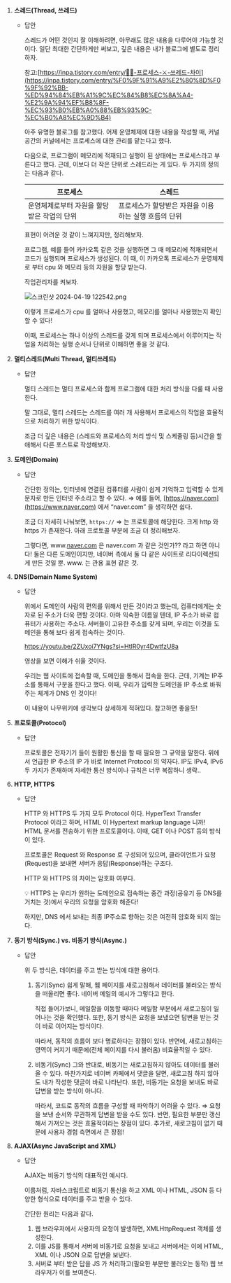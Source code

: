 1. **스레드(Thread, 쓰레드)**
    - 답안
        
        스레드가 어떤 것인지 잘 이해하려면, 아무래도 많은 내용을 다루어야 가능할 것이다.
        일단 최대한 간단하게만 써보고, 깊은 내용은 내가 블로그에 별도로 정리하자.
        
        참고:[https://inpa.tistory.com/entry/👩‍💻-프로세스-⚔️-쓰레드-차이](https://inpa.tistory.com/entry/%F0%9F%91%A9%E2%80%8D%F0%9F%92%BB-%ED%94%84%EB%A1%9C%EC%84%B8%EC%8A%A4-%E2%9A%94%EF%B8%8F-%EC%93%B0%EB%A0%88%EB%93%9C-%EC%B0%A8%EC%9D%B4)
        
        아주 유명한 블로그를 참고했다.
        어제 운영체제에 대한 내용을 작성할 때, 커널 공간의 커널에서는 프로세스에 대한 관리를 맡는다고 했다.
        
        다음으로, 프로그램이 메모리에 적재되고 실행이 된 상태에는 프로세스라고 부른다고 했다.
        근데, 이보다 더 작은 단위로 스레드라는 게 있다.
        두 가지의 정의는 다음과 같다.
        
        | 프로세스 | 스레드 |
        | --- | --- |
        | 운영체제로부터 자원을 할당받은 작업의 단위 | 프로세스가 할당받은 자원을 이용하는 실행 흐름의 단위 |
        
        표현이 어려운 것 같이 느껴지지만, 정리해보자.
        
        프로그램, 예를 들어 카카오톡 같은 것을 실행하면 그 때 메모리에 적재되면서 코드가 실행되며 프로세스가 생성된다.
        이 때, 이 카카오톡 프로세스가 운영체제로 부터 cpu 와 메모리 등의 자원을 할당 받는다.
        
        작업관리자를 켜보자.
        
        ![스크린샷 2024-04-19 122542.png](https://prod-files-secure.s3.us-west-2.amazonaws.com/83c75a39-3aba-4ba4-a792-7aefe4b07895/dc17c4f9-2605-4830-aaf1-247f828e29c1/%EC%8A%A4%ED%81%AC%EB%A6%B0%EC%83%B7_2024-04-19_122542.png)
        
        이렇게 프로세스가 cpu 를 얼마나 사용했고, 메모리를 얼마나 사용했는지 확인할 수 있다!
        
        이때, 프로세스는 하나 이상의 스레드를 갖게 되며 프로세스에서 이루어지는 작업을 처리하는 실행 순서나 단위로 이해하면 좋을 것 같다.
        
2. **멀티스레드(Multi Thread, 멀티쓰레드)**
    - 답안
        
        멀티 스레드는 멀티 프로세스와 함께 프로그램에 대한 처리 방식을 다룰 때 사용한다.
        
        말 그대로, 멀티 스레드는 스레드를 여러 개 사용해서 프로세스의 작업을 효율적으로 처리하기 위한 방식이다.
        
        조금 더 깊은 내용은 (스레드와 프로세스의 처리 방식 및 스케줄링 등)시간을 할애해서 다른 포스트로 작성해보자.
        
3. **도메인(Domain)**
    - 답안
        
        간단한 정의는, 인터넷에 연결된 컴퓨터를 사람이 쉽게 기억하고 입력할 수 있게 문자로 만든 인터넷 주소라고 할 수 있다.
        ⇒ 예를 들어, [https://naver.com](https://www.naver.com) 에서 “naver.com” 을 생각하면 쉽다.
        
        조금 더 자세히 나눠보면, 
        ```https://``` ⇒ 는 프로토콜에 해당한다. 크게 http 와 https 가 존재한다. 
        아래 프로토콜 부분에 조금 더 정리해보자.
        
        그렇다면, www.[naver.com](http://naver.com) 은 naver.com 과 같은 것인가??
        라고 하면 아니다! 둘은 다른 도메인이지만, 네이버 측에서 둘 다 같은 사이트로 리다이렉션되게 만든 것일 뿐. www. 는 관용 표현 같은 것.
        
4. **DNS(Domain Name System)**
    - 답안
        
        위에서 도메인이 사람의 편의를 위해서 만든 것이라고 했는데, 컴퓨터에게는 숫자로 된 주소가 더욱 편할 것이다. 아마 익숙한 이름일 텐데, IP 주소가 바로 컴퓨터가 사용하는 주소다. 서버들이 고유한 주소를 갖게 되며, 우리는 이것을 도메인을 통해 보다 쉽게 접속하는 것이다.
        
        https://youtu.be/2ZUxoi7YNgs?si=HtlR0yr4DwtfzU8a
        
        영상을 보면 이해가 쉬울 것이다.
        
        우리는 웹 사이트에 접속할 때, 도메인을 통해서 접속을 한다.
        근데, 기계는 IP주소를 통해서 구분을 한다고 했다.
        이때, 우리가 입력한 도메인을 IP 주소로 바꿔 주는 체계가 DNS 인 것이다!
        
        이 내용이 나무위키에 생각보다 상세하게 적혀있다.
        참고하면 좋을듯!
        
        [](https://namu.wiki/w/DNS)
        
5. **프로토콜(Protocol)**
    - 답안
        
        프로토콜은 전자기기 들이 원활한 통신을 할 때 필요한 그 규약을 말한다.
        위에서 언급한 IP 주소의 IP 가 바로 Internet Protocol 의 약자다.
        IP도 IPv4, IPv6 두 가지가 존재하며 자세한 통신 방식이나 규칙은 너무 복잡하니 생략..
        
6. **HTTP, HTTPS**
    - 답안
        
        HTTP 와 HTTPS 두 가지 모두 Protocol 이다.
        HyperText Transfer Protocol 이라고 하며, HTML 이 Hypertext markup language 니까!
        HTML 문서를 전송하기 위한 프로토콜이다.
        이때, GET 이나 POST 등의 방식이 있다.
        
        프로토콜은 Request 와 Response 로 구성되어 있으며, 클라이언트가 요청(Request)을 보내면 서버가 응답(Response)하는 구조다.
        
        HTTP 와 HTTPS 의 차이는 암호화 여부다.
        
        <aside>
        💡 HTTPS 는 우리가 원하는 도메인으로 접속하는 중간 과정(공유기 등 DNS를 거치는 것)에서 우리의 요청을 암호화 해준다!
        
        </aside>
        
        하지만, DNS 에서 보내는 최종 IP주소로 향하는 것은 여전히 암호화 되지 않는다.
        
7. **동기 방식(Sync.) vs. 비동기 방식(Async.)**
    - 답안
        
        위 두 방식은, 데이터를 주고 받는 방식에 대한 용어다.
        
        1. 동기(Sync)
        쉽게 말해, 웹 페이지를 새로고침해서 데이터를 불러오는 방식을 떠올리면 좋다.
        네이버 메일의 예시가 그렇다고 한다.
            
            직접 들어가보니, 메일함을 이동할 때마다 메일함 부분에서 새로고침이 일어나는 것을 확인했다.
            또한, 동기 방식은 요청을 보냈으면 답변을 받는 것이 바로 이어지는 방식이다.
            
            따라서, 동작의 흐름이 보다 명료하다는 장점이 있다.
            반면에, 새로고침하는 영역이 커지기 때문에(전체 페이지를 다시 불러옴) 비효율적일 수 있다.
            
        2. 비동기(Sync)
        그와 반대로, 비동기는 새로고침하지 않아도 데이터를 불러올 수 있다.
        마찬가지로 네이버 카페에서 댓글을 달면, 새로고침 하지 않아도 내가 작성한 댓글이 바로 나타난다.
        또한, 비동기는 요청을 보내도 바로 답변을 받는 방식이 아니다.
            
            따라서, 코드로 동작의 흐름을 구성할 때 파악하기 어려울 수 있다.
            ⇒ 요청을 보낸 순서와 무관하게 답변을 받을 수도 있다.
            반면, 필요한 부분만 갱신해서 가져오는 것은 효율적이라는 장점이 있다.
            추가로, 새로고침이 없기 때문에 사용자 경험 측면에서 큰 장점!
            
8. **AJAX(Async JavaScript and XML)**
    - 답안
        
        AJAX는 비동기 방식의 대표적인 예시다.
        
        이름처럼, 자바스크립트로 비동기 통신을 하고 XML 이나 HTML, JSON 등 다양한 형식으로 데이터를 주고 받을 수 있다.
        
        간단한 원리는 다음과 같다.
        1. 웹 브라우저에서 사용자의 요청이 발생하면, XMLHttpRequest 객체를 생성한다.
        2. 이를 JS를 통해서 서버에 비동기로 요청을 보내고 서버에서는 이에 HTML, XML 이나 JSON 으로 답변을 보낸다.
        3. 서버로 부터 받은 답을 JS 가 처리하고(필요한 부분만 불러오는 동작) 웹 브라우저가 이를 보여준다.
